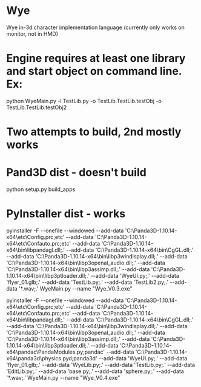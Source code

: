 # Wye
Wye in-3d character implementation language
(currently only works on monitor, not in HMD)

# Engine requires at least one library and start object on command line.  Ex:
python WyeMain.py -l TestLib.py -o TestLib.TestLib.testObj -o TestLib.TestLib.testObj2

# Two attempts to build, 2nd mostly works

# Pand3D dist - doesn't build
python setup.py build_apps
# PyInstaller dist - works
pyinstaller -F --onefile --windowed  --add-data 'C:\Panda3D-1.10.14-x64\etc\Config.prc;etc'  --add-data 'C:\Panda3D-1.10.14-x64\etc\Confauto.prc;etc' --add-data 'C:\Panda3D-1.10.14-x64\bin\libpandagl.dll;.' --add-data 'C:\Panda3D-1.10.14-x64\bin\CgGL.dll;.' --add-data 'C:\Panda3D-1.10.14-x64\bin\libp3windisplay.dll;.' --add-data 'C:\Panda3D-1.10.14-x64\bin\libp3openal_audio.dll;.' --add-data 'C:\Panda3D-1.10.14-x64\bin\libp3assimp.dll;.' --add-data 'C:\Panda3D-1.10.14-x64\bin\libp3ptloader.dll;.' --add-data 'WyeUI.py;.'  --add-data 'flyer_01.glb;.' --add-data 'TestLib.py;.' --add-data 'TestLib2.py;.' --add-data '*.wav;.' WyeMain.py --name "Wye_V0.3.exe"

pyinstaller -F --onefile --windowed --add-data 'C:\Panda3D-1.10.14-x64\etc\Config.prc;etc' --add-data 'C:\Panda3D-1.10.14-x64\etc\Confauto.prc;etc' --add-data 'C:\Panda3D-1.10.14-x64\bin\libpandagl.dll;.' --add-data 'C:\Panda3D-1.10.14-x64\bin\CgGL.dll;.' --add-data 'C:\Panda3D-1.10.14-x64\bin\libp3windisplay.dll;.' --add-data 'C:\Panda3D-1.10.14-x64\bin\libp3openal_audio.dll;.' --add-data 'C:\Panda3D-1.10.14-x64\bin\libp3assimp.dll;.' --add-data 'C:\Panda3D-1.10.14-x64\bin\libp3ptloader.dll;.' --add-data 'C:\Panda3D-1.10.14-x64\pandac\PandaModules.py;pandac' --add-data 'C:\Panda3D-1.10.14-x64\panda3d\physics.pyd;panda3d' --add-data 'WyeUI.py;.'  --add-data 'flyer_01.glb;.' --add-data 'WyeLib.py;.' --add-data 'TestLib.py;.' --add-data 'EditLib.py;.' --add-data 'base.py;.' --add-data 'sphere.py;.' --add-data '*.wav;.' WyeMain.py --name "Wye_V0.4.exe"